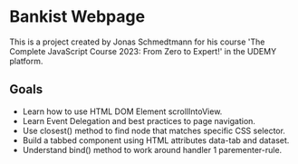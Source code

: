 # Bankist Webpage

This is a project created by Jonas Schmedtmann for his course 'The Complete JavaScript Course 2023: From Zero to Expert!' in the UDEMY platform.

## Goals

- Learn how to use HTML DOM Element scrollIntoView.
- Learn Event Delegation and best practices to page navigation.
- Use closest() method to find node that matches specific CSS selector.
- Build a tabbed component using HTML attributes data-tab and dataset.
- Understand bind() method to work around handler 1 parementer-rule.
